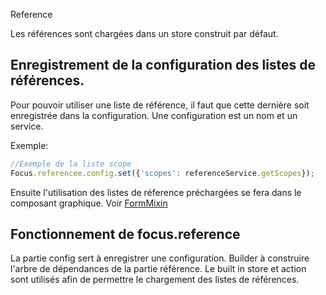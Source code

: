 Reference

Les références sont chargées dans un store construit par défaut. 

## Enregistrement de la configuration des listes de références.

Pour pouvoir utiliser une liste de référence, il faut que cette dernière soit enregistrée dans la configuration.
Une configuration est un nom et un service. 

Exemple: 
```javascript
//Exemple de la liste scope
Focus.referencee.config.set({'scopes': referenceService.getScopes});
```
Ensuite l'utilisation des listes de réference préchargées se fera dans le composant graphique.
Voir [FormMixin](https://github.com/KleeGroup/sagess-components/blob/master/common/form/README.md)

## Fonctionnement de focus.reference

La partie config sert à enregistrer une configuration. 
Builder à construire l'arbre de dépendances de la partie référence. 
Le built in store et action sont utilisés afin de permettre le chargement des listes de références. 
